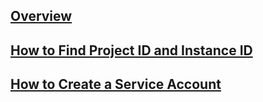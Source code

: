 ---
---

## [Overview](/reference/spanner/how-to/overview)

## [How to Find Project ID and Instance ID](/reference/spanner/how-to/how-to-find-project-id-and-instance-id-spanner)

## [How to Create a Service Account](/reference/spanner/how-to/how-to-create-a-service-account-spanner)
